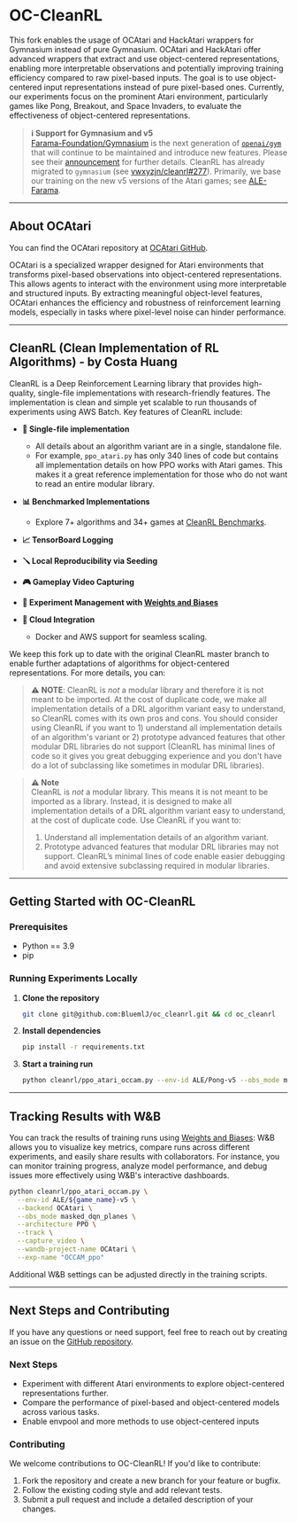 # OC-CleanRL

This fork enables the usage of OCAtari and HackAtari wrappers for Gymnasium instead of pure Gymnasium. OCAtari and HackAtari offer advanced wrappers that extract and use object-centered representations, enabling more interpretable observations and potentially improving training efficiency compared to raw pixel-based inputs. The goal is to use object-centered input representations instead of pure pixel-based ones. Currently, our experiments focus on the prominent Atari environment, particularly games like Pong, Breakout, and Space Invaders, to evaluate the effectiveness of object-centered representations.

> **ℹ️ Support for Gymnasium and v5**  
> [Farama-Foundation/Gymnasium](https://github.com/Farama-Foundation/Gymnasium) is the next generation of [`openai/gym`](https://github.com/openai/gym) that will continue to be maintained and introduce new features. Please see their [announcement](https://farama.org/Announcing-The-Farama-Foundation) for further details. CleanRL has already migrated to `gymnasium` (see [vwxyzjn/cleanrl#277](https://github.com/vwxyzjn/cleanrl/pull/277)). Primarily, we base our training on the new v5 versions of the Atari games; see [ALE-Farama](https://ale.farama.org/environments/).

---

## About OCAtari

You can find the OCAtari repository at [OCAtari GitHub](https://github.com/BluemlJ/OCAtari).

OCAtari is a specialized wrapper designed for Atari environments that transforms pixel-based observations into object-centered representations. This allows agents to interact with the environment using more interpretable and structured inputs. By extracting meaningful object-level features, OCAtari enhances the efficiency and robustness of reinforcement learning models, especially in tasks where pixel-level noise can hinder performance.

---

## CleanRL (Clean Implementation of RL Algorithms) - by Costa Huang

CleanRL is a Deep Reinforcement Learning library that provides high-quality, single-file implementations with research-friendly features. The implementation is clean and simple yet scalable to run thousands of experiments using AWS Batch. Key features of CleanRL include:

- **📜 Single-file implementation**
  - All details about an algorithm variant are in a single, standalone file.
  - For example, `ppo_atari.py` has only 340 lines of code but contains all implementation details on how PPO works with Atari games. This makes it a great reference implementation for those who do not want to read an entire modular library.

- **📊 Benchmarked Implementations**
  - Explore 7+ algorithms and 34+ games at [CleanRL Benchmarks](https://benchmark.cleanrl.dev).

- **📈 TensorBoard Logging**
- **🪛 Local Reproducibility via Seeding**
- **🎮 Gameplay Video Capturing**
- **🧫 Experiment Management with [Weights and Biases](https://wandb.ai/site)**
- **💸 Cloud Integration**
  - Docker and AWS support for seamless scaling.

We keep this fork up to date with the original CleanRL master branch to enable further adaptations of algorithms for object-centered representations. For more details, you can:

> ⚠️ **NOTE**: CleanRL is *not* a modular library and therefore it is not meant to be imported. At the cost of duplicate code, we make all implementation details of a DRL algorithm variant easy to understand, so CleanRL comes with its own pros and cons. You should consider using CleanRL if you want to 1) understand all implementation details of an algorithm's variant or 2) prototype advanced features that other modular DRL libraries do not support (CleanRL has minimal lines of code so it gives you great debugging experience and you don't have do a lot of subclassing like sometimes in modular DRL libraries).

> **⚠️ Note**  
> CleanRL is *not* a modular library. This means it is not meant to be imported as a library. Instead, it is designed to make all implementation details of a DRL algorithm variant easy to understand, at the cost of duplicate code. Use CleanRL if you want to:
> 1. Understand all implementation details of an algorithm variant.
> 2. Prototype advanced features that modular DRL libraries may not support. CleanRL’s minimal lines of code enable easier debugging and avoid extensive subclassing required in modular libraries.

---

## Getting Started with OC-CleanRL

### Prerequisites
- Python == 3.9
- pip

### Running Experiments Locally

1. **Clone the repository**

   ```bash
   git clone git@github.com:BluemlJ/oc_cleanrl.git && cd oc_cleanrl
   ```

2. **Install dependencies**

   ```bash
   pip install -r requirements.txt
   ```

3. **Start a training run**

   ```bash
   python cleanrl/ppo_atari_occam.py --env-id ALE/Pong-v5 --obs_mode masked_dqn_planes --architecture PPO --backend OCAtari
   ```

---

## Tracking Results with W&B

You can track the results of training runs using [Weights and Biases](https://wandb.ai/): W&B allows you to visualize key metrics, compare runs across different experiments, and easily share results with collaborators. For instance, you can monitor training progress, analyze model performance, and debug issues more effectively using W&B's interactive dashboards.

```bash
python cleanrl/ppo_atari_occam.py \
  --env-id ALE/${game_name}-v5 \
  --backend OCAtari \
  --obs_mode masked_dqn_planes \
  --architecture PPO \
  --track \
  --capture_video \
  --wandb-project-name OCAtari \
  --exp-name "OCCAM_ppo"
```

Additional W&B settings can be adjusted directly in the training scripts.

---

## Next Steps and Contributing

If you have any questions or need support, feel free to reach out by creating an issue on the [GitHub repository](https://github.com/BluemlJ/oc_cleanrl/issues).

### Next Steps
- Experiment with different Atari environments to explore object-centered representations further.
- Compare the performance of pixel-based and object-centered models across various tasks.
- Enable envpool and more methods to use object-centered inputs

### Contributing
We welcome contributions to OC-CleanRL! If you'd like to contribute:
1. Fork the repository and create a new branch for your feature or bugfix.
2. Follow the existing coding style and add relevant tests.
3. Submit a pull request and include a detailed description of your changes.
